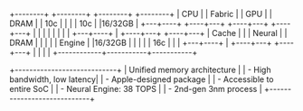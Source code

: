 +--------+  +--------+  +--------+  +--------+
|  CPU   |  | Fabric |  |  GPU   |  | DRAM   |
| 10c    |  |        |  | 10c    |  |16/32GB |
+---+----+  +----+---+  +----+---+  +----+---+
    |            |           |           |
    |            |           |           |
+---+----+       |      +----+---+  +----+---+
|  Cache |       |      | Neural |  | DRAM   |
|        |       |      | Engine |  |16/32GB |
|        |       |      |  16c   |  |        |
+---+----+       |      +----+---+  +----+---+
    |            |           |           |
    +------------+-----------+-----------+

+----------------------------+
| Unified memory architecture |
| - High bandwidth, low latency|
| - Apple-designed package    |
| - Accessible to entire SoC  |
| - Neural Engine: 38 TOPS    |
| - 2nd-gen 3nm process      |
+----------------------------+